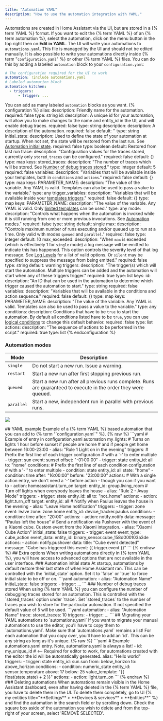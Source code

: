 ```yaml
---
title: "Automation YAML"
description: "How to use the automation integration with YAML."
---
```

Automations are created in Home Assistant via the UI, but are stored in a {% term YAML %} format. If you want to edit the {% term YAML %} of an {% term automation %}, select the automation, click on the menu button in the top right then on **Edit in YAML**.
The UI will write your automations to `automations.yaml`. This file is managed by the UI and should not be edited manually.
It is also possible to write your automations directly inside {% term "`configuration.yaml`" %} or other {% term YAML %} files. You can do this by adding a labeled `automation` block to your `configuration.yaml`:
```yaml
# The configuration required for the UI to work
automation: !include automations.yaml
# Labeled automation block
automation kitchen:
  - triggers:
      - trigger: ...
```
You can add as many labeled `automation` blocks as you want.
{% configuration %}
alias:
  description: Friendly name for the automation.
  required: false
  type: string
id:
  description: A unique id for your automation, will allow you to make changes to the name and entity_id in the UI, and will enable debug traces.
  required: false
  type: string
description:
  description: A description of the automation.
  required: false
  default: ''
  type: string
initial_state:
  description: Used to define the state of your automation at startup. When not set, the state will be restored from the last run. See [Automation initial state](#automation-initial-state).
  required: false
  type: boolean
  default: Restored from last run
trace:
  description: "Configuration values for the traces stored, currently only `stored_traces` can be configured."
  required: false
  default: {}
  type: map
  keys:
    stored_traces:
      description: "The number of traces which will be stored. See [Number of debug traces stored](#number-of-debug-traces-stored)."
      type: integer
      default: 5
      required: false
variables:
  description: "Variables that will be available inside your templates, both in `conditions` and `actions`."
  required: false
  default: {}
  type: map
  keys:
    PARAMETER_NAME:
      description: "The value of the variable. Any YAML is valid. Templates can also be used to pass a value to the variable."
      type: any
trigger_variables:
  description: "Variables that will be available inside your [templates triggers](/docs/automation/trigger/#template-trigger)."
  required: false
  default: {}
  type: map
  keys:
    PARAMETER_NAME:
      description: "The value of the variable. Any YAML is valid. Only [limited templates](/docs/configuration/templating/#limited-templates) can be used."
      type: any
mode:
  description: "Controls what happens when the automation is invoked while it is still running from one or more previous invocations. See [Automation modes](#automation-modes)."
  required: false
  type: string
  default: single
max:
  description: "Controls maximum number of runs executing and/or queued up to run at a time. Only valid with modes `queued` and `parallel`."
  required: false
  type: integer
  default: 10
max_exceeded:
  description: "When `max` is exceeded (which is effectively 1 for `single` mode) a log message will be emitted to indicate this has happened. This option controls the severity level of that log message. See [Log Levels](/integrations/logger/#log-levels) for a list of valid options. Or `silent` may be specified to suppress the message from being emitted."
  required: false
  type: string
  default: warning
triggers:
  description: "The trigger(s) which will start the automation. Multiple triggers can be added and the automation will start when any of these triggers trigger."
  required: true
  type: list
  keys:
    id:
      description: "An ID that can be used in the automation to determine which trigger caused the automation to start."
      type: string
      required: false
    variables:
      description: "Variables that will be available in the conditions and action sequence."
      required: false
      default: {}
      type: map
      keys:
        PARAMETER_NAME:
          description: "The value of the variable. Any YAML is valid. Templates can also be used to pass a value to the variable."
          type: any
conditions:
  description: Conditions that have to be `true` to start the automation. By default all conditions listed have to be `true`, you can use [logical conditions](/docs/scripts/conditions/#logical-conditions) to change this default behavior.
  required: false
  type: list
actions:
  description: "The sequence of actions to be performed in the script."
  required: true
  type: list
{% endconfiguration %}
### Automation modes
| Mode       | Description                                                                                                     |
| ---------- | --------------------------------------------------------------------------------------------------------------- |
| `single`   | Do not start a new run. Issue a warning.                                                                        |
| `restart`  | Start a new run after first stopping previous run.                                                              |
| `queued`   | Start a new run after all previous runs complete. Runs are guaranteed to execute in the order they were queued. |
| `parallel` | Start a new, independent run in parallel with previous runs.                                                    |
<p class='img'>
  <img src='/images/integrations/script/script_modes.jpg'>
</p>
## YAML example
Example of a {% term YAML %} based automation that you can add to {% term "`configuration.yaml`" %}.
{% raw %}
```yaml
# Example of entry in configuration.yaml
automation my_lights:
  # Turns on lights 1 hour before sunset if people are home
  # and if people get home between 16:00-23:00
  - alias: "Rule 1 Light on in the evening"
    triggers:
      # Prefix the first line of each trigger configuration
      # with a '-' to enter multiple
      - trigger: sun
        event: sunset
        offset: "-01:00:00"
      - trigger: state
        entity_id: all
        to: "home"
    conditions:
      # Prefix the first line of each condition configuration
      # with a '-'' to enter multiple
      - condition: state
        entity_id: all
        state: "home"
      - condition: time
        after: "16:00:00"
        before: "23:00:00"
    actions:
      # With a single action entry, we don't need a '-' before action - though you can if you want to
      - action: homeassistant.turn_on
        target:
          entity_id: group.living_room
  # Turn off lights when everybody leaves the house
  - alias: "Rule 2 - Away Mode"
    triggers:
      - trigger: state
        entity_id: all
        to: "not_home"
    actions:
      - action: light.turn_off
        target:
          entity_id: all
  # Notify when Paulus leaves the house in the evening
  - alias: "Leave Home notification"
    triggers:
      - trigger: zone
        event: leave
        zone: zone.home
        entity_id: device_tracker.paulus
    conditions:
      - condition: time
        after: "20:00"
    actions:
      - action: notify.notify
        data:
          message: "Paulus left the house"
  # Send a notification via Pushover with the event of a Xiaomi cube. Custom event from the Xiaomi integration.
  - alias: "Xiaomi Cube Action"
    initial_state: false
    triggers:
      - trigger: event
        event_type: cube_action
        event_data:
          entity_id: binary_sensor.cube_158d000103a3de
    actions:
      - action: notify.pushover
        data:
          title: "Cube event detected"
          message: "Cube has triggered this event: {{ trigger.event }}"
```
{% endraw %}
## Extra options
When writing automations directly in {% term YAML %}, you will have access to advanced options that are not available in the user interface.
### Automation initial state
At startup, automations by default restore their last state of when Home Assistant ran. This can be controlled with the `initial_state` option. Set it to `false` or `true` to force initial state to be off or on.
```yaml
automation:
  - alias: "Automation Name"
    initial_state: false
    triggers:
      - trigger: ...
```
### Number of debug traces stored
When using {% term YAML %} you can configure the number of debugging traces stored for an automation. This is controlled with the `stored_traces` option under `trace`. Set `stored_traces` to the number of traces you wish to store for the particular automation. If not specified the default value of 5 will be used.
```yaml
automation:
  - alias: "Automation Name"
    trace:
      stored_traces: 10
    triggers:
      - trigger: ...
```
## Migrating your YAML automations to `automations.yaml`
If you want to migrate your manual automations to use the editor, you'll have to copy them to `automations.yaml`. Make sure that `automations.yaml` remains a list! For each automation that you copy over, you'll have to add an `id`. This can be any string as long as it's unique.
{% raw %}
```yaml
# Example automations.yaml entry. Note, automations.yaml is always a list!
- id: my_unique_id  # <-- Required for editor to work, for automations created with the editor the id will be automatically generated.
  alias: "Hello world"
  triggers:
    - trigger: state
      entity_id: sun.sun
      from: below_horizon
      to: above_horizon
  conditions:
    - condition: numeric_state
      entity_id: sensor.temperature
      above: 17
      below: 25
      value_template: "{{ float(state.state) + 2 }}"
  actions:
    - action: light.turn_on
```
{% endraw %}
### Deleting automations
When automations remain visible in the Home Assistant dashboard, even after having deleted in the {% term YAML %} file, you have to delete them in the UI.
To delete them completely, go to UI {% my entities title="**Settings** > **Devices & services** > **Entities**" %} and find the automation in the search field or by scrolling down.
Check the square box aside of the automation you wish to delete and from the top-right of your screen, select 'REMOVE SELECTED'.